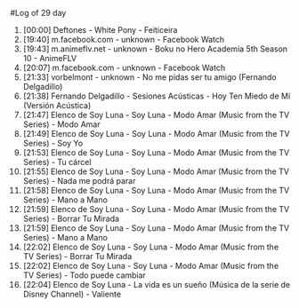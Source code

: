 #Log of 29 day

1. [00:00] Deftones - White Pony - Feiticeira
1. [19:40] m.facebook.com - unknown - Facebook Watch
1. [19:43] m.animeflv.net - unknown - Boku no Hero Academia 5th Season 10 - AnimeFLV
1. [20:07] m.facebook.com - unknown - Facebook Watch
1. [21:33] vorbelmont - unknown - No me pidas ser tu amigo (Fernando Delgadillo)
1. [21:38] Fernando Delgadillo - Sesiones Acústicas - Hoy Ten Miedo de Mí (Versión Acústica)
1. [21:47] Elenco de Soy Luna - Soy Luna - Modo Amar (Music from the TV Series) - Modo Amar
1. [21:49] Elenco de Soy Luna - Soy Luna - Modo Amar (Music from the TV Series) - Soy Yo
1. [21:53] Elenco de Soy Luna - Soy Luna - Modo Amar (Music from the TV Series) - Tu cárcel
1. [21:55] Elenco de Soy Luna - Soy Luna - Modo Amar (Music from the TV Series) - Nada me podrá parar
1. [21:58] Elenco de Soy Luna - Soy Luna - Modo Amar (Music from the TV Series) - Mano a Mano
1. [21:59] Elenco de Soy Luna - Soy Luna - Modo Amar (Music from the TV Series) - Borrar Tu Mirada
1. [21:59] Elenco de Soy Luna - Soy Luna - Modo Amar (Music from the TV Series) - Mano a Mano
1. [22:02] Elenco de Soy Luna - Soy Luna - Modo Amar (Music from the TV Series) - Borrar Tu Mirada
1. [22:02] Elenco de Soy Luna - Soy Luna - Modo Amar (Music from the TV Series) - Todo puede cambiar
1. [22:04] Elenco de Soy Luna - La vida es un sueño (Música de la serie de Disney Channel) - Valiente
